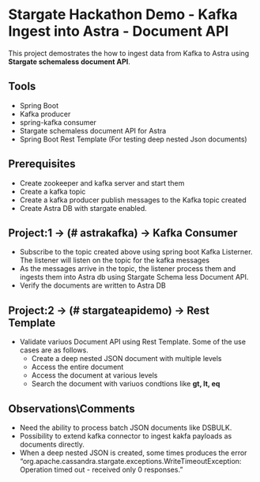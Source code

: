 # Stargate Hackathon Demo - Kafka Ingest into Astra - Document API

This project demostrates the how to ingest data from Kafka to Astra using **Stargate schemaless document API**.

## Tools 
- Spring Boot
- Kafka producer
- spring-kafka consumer
- Stargate schemaless document API for Astra
- Spring Boot Rest Template (For testing deep nested Json documents) 

## Prerequisites 
- Create zookeeper and kafka server and start them
- Create a kafka topic 
- Create a kafka producer publish messages to the Kafka topic created
- Create Astra DB with stargate enabled.

## Project:1 -> (# astrakafka) -> Kafka Consumer
- Subscribe to the topic created above using spring boot Kafka Listerner. The listener will listen on the topic for the kafka messages
- As the messages arrive in the topic, the listener process them and ingests them into Astra db using Stargate Schema less Document API. 
- Verify the documents are written to Astra DB

## Project:2 -> (# stargateapidemo) -> Rest Template
- Validate variuos Document API using Rest Template. Some of the use cases are as follows.
  - Create a deep nested JSON document with multiple levels
  - Access the entire document
  - Access the document at various levels 
  - Search the document with variuos condtions like **gt, lt,  eq**
 
 ## Observations\Comments
 - Need the ability to process batch JSON documents like DSBULK.
 - Possibility to extend kafka connector to ingest kakfa payloads as documents directly.
 - When a deep nested JSON is created, some times produces the error “org.apache.cassandra.stargate.exceptions.WriteTimeoutException: Operation timed out - received only 0 responses.”

